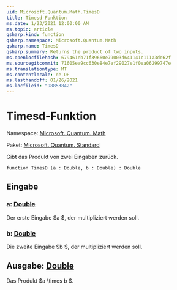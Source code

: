 ```yaml
---
uid: Microsoft.Quantum.Math.TimesD
title: Timesd-Funktion
ms.date: 1/23/2021 12:00:00 AM
ms.topic: article
qsharp.kind: function
qsharp.namespace: Microsoft.Quantum.Math
qsharp.name: TimesD
qsharp.summary: Returns the product of two inputs.
ms.openlocfilehash: 679461eb71f39660e79003d641141c111a3dd62f
ms.sourcegitcommit: 71605ea9cc630e84e7ef29027e1f0ea06299747e
ms.translationtype: MT
ms.contentlocale: de-DE
ms.lasthandoff: 01/26/2021
ms.locfileid: "98853842"
---
```

# <a name="timesd-function"></a>Timesd-Funktion

Namespace: [Microsoft. Quantum. Math](xref:Microsoft.Quantum.Math)

Paket: [Microsoft. Quantum. Standard](https://nuget.org/packages/Microsoft.Quantum.Standard)


Gibt das Produkt von zwei Eingaben zurück.

```qsharp
function TimesD (a : Double, b : Double) : Double
```


## <a name="input"></a>Eingabe

### <a name="a--double"></a>a: [Double](xref:microsoft.quantum.lang-ref.double)

Der erste Eingabe $a $, der multipliziert werden soll.


### <a name="b--double"></a>b: [Double](xref:microsoft.quantum.lang-ref.double)

Die zweite Eingabe $b $, der multipliziert werden soll.



## <a name="output--double"></a>Ausgabe: [Double](xref:microsoft.quantum.lang-ref.double)

Das Produkt $a \times b $.